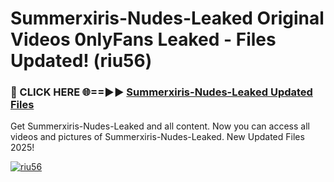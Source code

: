 # Summerxiris-Nudes-Leaked Original Videos 0nlyFans Leaked - Files Updated! (riu56)

<h3>🔴 CLICK HERE 🌐==►► <a href="https://tinyurl.com/4mcuefdz" rel="nofollow">Summerxiris-Nudes-Leaked Updated Files</a></h3>

Get Summerxiris-Nudes-Leaked and all content. Now you can access all videos and pictures of Summerxiris-Nudes-Leaked. New Updated Files 2025!

[![riu56](https://i.imgur.com/StAQSOY.gif)](https://tinyurl.com/4mcuefdz)
